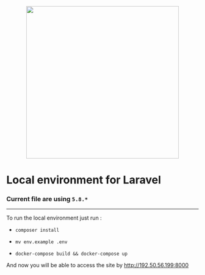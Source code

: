 <p align="center"><img src="https://res.cloudinary.com/dtfbvvkyp/image/upload/v1566331377/laravel-logolockup-cmyk-red.svg" width="400"></p>

# Local environment for Laravel

### Current file are using `5.8.*`

_____

To run the local environment just run : 

- `composer install`

- `mv env.example .env`

- `docker-compose build && docker-compose up`

And now you will be able to access the site by http://192.50.56.199:8000